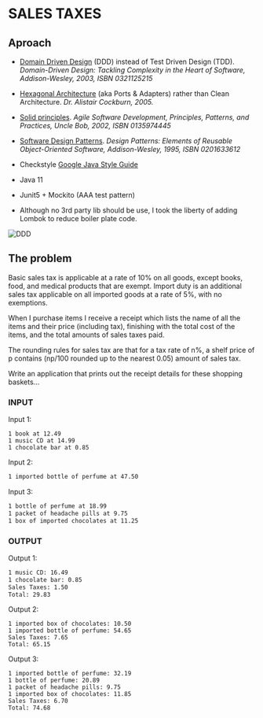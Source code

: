 # SALES TAXES #

## Aproach ##

* [Domain Driven Design](https://en.wikipedia.org/wiki/Domain-driven_design) (DDD) instead of Test Driven Design (TDD). _Domain-Driven Design: Tackling Complexity in the Heart of Software, Addison-Wesley, 2003, ISBN 0321125215_
* [Hexagonal Architecture](https://alistair.cockburn.us) (aka Ports & Adapters) rather than Clean Architecture. _Dr. Alistair Cockburn, 2005._ 
* [Solid principles](https://en.wikipedia.org/wiki/SOLID). _Agile Software Development, Principles, Patterns, and Practices, Uncle Bob, 2002, ISBN 0135974445_
* [Software Design Patterns](https://en.wikipedia.org/wiki/Software_design_pattern). _Design Patterns: Elements of Reusable Object-Oriented Software, Addison-Wesley, 1995, ISBN 0201633612_

* Checkstyle [Google Java Style Guide](https://google.github.io/styleguide/javaguide.html)
* Java 11
* Junit5 + Mockito (AAA test pattern)
* Although no 3rd party lib should be use, I took the liberty of adding Lombok to reduce boiler plate code.

![DDD](https://i.imgur.com/N7DEvm4.jpg)

## The problem ##

Basic sales tax is applicable at a rate of 10% on all goods, except books, food, and medical
products that are exempt. Import duty is an additional sales tax applicable on all imported
goods at a rate of 5%, with no exemptions.

When I purchase items I receive a receipt which lists the name of all the items and their price
(including tax), finishing with the total cost of the items, and the total amounts of sales taxes
paid.

The rounding rules for sales tax are that for a tax rate of n%, a shelf price of p contains
(np/100 rounded up to the nearest 0.05) amount of sales tax.

Write an application that prints out the receipt details for these shopping baskets...

### INPUT ###

Input 1:
```
1 book at 12.49
1 music CD at 14.99
1 chocolate bar at 0.85
```
Input 2:
```1 imported box of chocolates at 10.00
1 imported bottle of perfume at 47.50
```
Input 3:
```1 imported bottle of perfume at 27.99
1 bottle of perfume at 18.99
1 packet of headache pills at 9.75
1 box of imported chocolates at 11.25
```
### OUTPUT ###

Output 1:
```1 book : 12.49
1 music CD: 16.49
1 chocolate bar: 0.85
Sales Taxes: 1.50
Total: 29.83
```
Output 2:
```
1 imported box of chocolates: 10.50
1 imported bottle of perfume: 54.65
Sales Taxes: 7.65
Total: 65.15
```
Output 3:
```
1 imported bottle of perfume: 32.19
1 bottle of perfume: 20.89
1 packet of headache pills: 9.75
1 imported box of chocolates: 11.85
Sales Taxes: 6.70
Total: 74.68
```